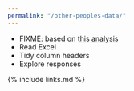 ```yaml
---
permalink: "/other-peoples-data/"
---
```


-   FIXME: based on [this analysis](analyze_this.Rmd)
-   Read Excel
-   Tidy column headers
-   Explore responses

{% include links.md %}
